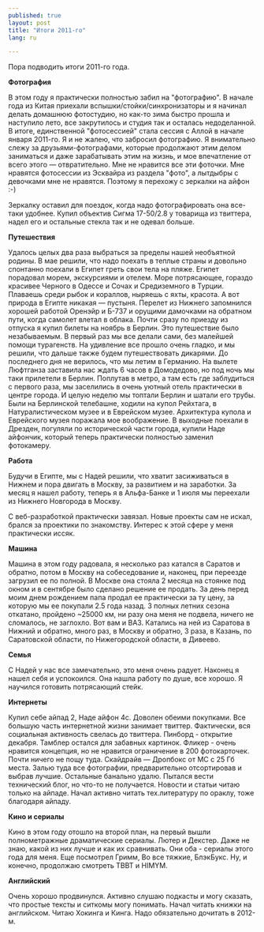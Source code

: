 ```yaml
---
published: true
layout: post
title: "Итоги 2011-го"
lang: ru

---
```


Пора подводить итоги 2011-го года.

**Фотография**

В этом году я практически полностью забил на "фотографию". В начале года из Китая приехали вспышки/стойки/синхронизаторы и я начинал делать домашнюю фотостудию, но как-то зима быстро прошла и наступило лето, все закрутилось и студия так и осталась недоделанной. В итоге, единственной "фотосессией" стала сессия с Аллой в начале января 2011-го. Я и не жалею, что забросил фотографию. Я внимательно слежу за друзьями-фотографами, которые продолжают этим делом заниматься и даже зарабатывать этим на жизнь, и мое впечатление от всего этого — отвратительно. Мне не нравится все эти фоточки. Мне нравятся фотосессии из Эсквайра из раздела "фото", а лытдыбры с девочками мне не нравятся. Поэтому я перехожу с зеркалки на айфон :-) 

Зеркалку оставил для поездок, когда надо фотографировать она все-таки удобнее. Купил объектив Сигма 17-50/2.8 у товарища из твиттера, надел его и остальные стекла так и не одевал больше. 

**Путешествия**

Удалось целых два раза выбраться за пределы нашей необъятной родины. В мае решили, что надо поехать в теплые страны и довольно спонтанно поехали в Египет греть свои тела на пляже. Египет порадовал морем, экскурсиями и отелем. Море потрясающее, гораздо красивее Черного в Одессе и Сочах и Средиземного в Турции. Плаваешь среди рыбок и кораллов, ныряешь с яхты, красота. А вот природа в Египте никакая — пустыня. Перелет из Нижнего запомнился хорошей работой Оренэйр и Б-737 и орущими дамочками на обратном пути, когда самолет влетал в облака. Почти сразу по приезду из отпуска я купил билеты на ноябрь в Берлин. Это путешествие было незабываемым. В первый раз мы все делали сами, без малейшей помощи турагенств. На удивление все прошло очень гладко, и мы решили, что дальше также будем путешествовать дикарями. До последнего дня не верилось, что мы летим в Германию. На вылете Люфтганза заставила нас ждать 6 часов в Домодедово, но под ночь мы таки прилетели в Берлин. Поплутав в метро, а там есть где заблудиться с первого раза, мы заселились в очень уютный отель практически в центре города. И целую неделю мы топтали Берлин и шатали его трубы. Были на Берлинской телебашне, ходили на купол Рейхтага, в Натуралистическом музее и в Еврейском музее. Архитектура купола и Еврейского музея поражала мое воображение. В выходные поехали в Дрезден, погуляли по исторической части города, купили Наде айфончик, который теперь практически полностью заменил фотокамеру. 

**Работа**

Будучи в Египте, мы с Надей решили, что хватит засиживаться в Нижнем и пора двигать в Москву, за развитием и на заработки. За месяц я нашел работу, теперь я в Альфа-Банке и 1 июля мы переехали из Нижнего Новгорода в Москву. 

С веб-разработкой практически завязал. Новые проекты сам не искал, брался за проектики по знакомству. Интерес к этой сфере у меня практически иссяк. 

**Машина**

Машина в этом году радовала, я несколько раз катался в Саратов и обратно, потом в Москву на собеседование и, наконец, при переезде загрузил ее по полной. В Москве она стояла 2 месяца на стоянке под окном и в сентябре было сделано решение ее продать. За день перед моим днем рождением папа продал ее практически за ту цену, за которую мы ее покупали 2.5 года назад. 3 полных летних сезона откатано, пройдено ~25000 км, ни разу она меня не подвела, ничего не сломалось, не заглохло. Вот вам и ВАЗ. Катались на ней из Саратова в Нижний и обратно, много раз, в Москву и обратно, 3 раза, в Казань, по Саратовской области, по Нижегородской области, в Дивеево. 

**Семья**

С Надей у нас все замечательно, это меня очень радует. Наконец я нашел себя и успокоился. Она нашла работу по душе, все хорошо. Я научился готовить потрясающий стейк. 

**Интернеты**

Купил себе айпад 2, Наде айфон 4с. Доволен обеими покупками. Все большую часть интернетной жизни занимает твиттер. Фактически, вся социальная активность свелась до твиттера. Пинборд - открытие декабря. Тамблер остался для забавных картинок. Фликер - очень нравится концепция, но не нравится ограничение в 200 фотокарточек. Почти ничего не пощу туда. Скайдрайв — Дропбокс от МС с 25 Гб места. Залью туда все фотографии, предварительно отсортировав и выбрав лучшие. Остальные банально удалю. Пытался вести технический блог, но что-то не получается. Новости и статьи читаю только на айпаде. Начал активно читать тех.литературу по ораклу, тоже благодаря айпаду. 

**Кино и сериалы**

Кино в этом году отошло на второй план, на первый вышли полнометражные драматические сериалы. Лютер и Декстер. Даже не знаю, какой из них лучше и как их сравнивать. Они оба - сериалы этого года для меня. Еще посмотрел Гримм, Во все тяжкие, БлэкБукс. Ну, и конечно, продолжаю смотреть TBBT и HIMYM. 

**Английский**

Очень хорошо продвинулся. Активно слушаю подкасты и могу сказать, что простые тексты и ситкомы могу понимать. Начал читать книжки на английском. Читаю Хокинга и Кинга. Надо обязательно дочитать в 2012-м.
